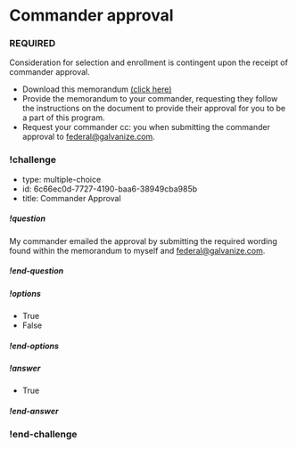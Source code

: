 # Commander approval

### REQUIRED

Consideration for selection and enrollment is contingent upon the receipt of commander approval.

* Download this memorandum [(click here)](https://drive.google.com/file/d/1k6RoEtdlKUN8hZgx01aeUdDX9Q9fSsD-/view?usp=sharing) 
* Provide the memorandum to your commander, requesting they follow the instructions on the document to provide their approval for you to be a part of this program.
* Request your commander cc: you when submitting the commander approval to federal@galvanize.com. 

<!-- >>>>>>>>>>>>>>>>>>>>>> BEGIN CHALLENGE >>>>>>>>>>>>>>>>>>>>>> -->
<!-- Replace everything in square brackets [] and remove brackets  -->

### !challenge

* type: multiple-choice
* id: 6c66ec0d-7727-4190-baa6-38949cba985b
* title: Commander Approval

##### !question

My commander emailed the approval by submitting the required wording found within the memorandum to myself and federal@galvanize.com.

##### !end-question

##### !options

* True
* False

##### !end-options

##### !answer

* True

##### !end-answer

### !end-challenge

<!-- ======================= END CHALLENGE ======================= -->
